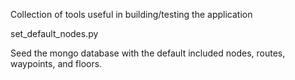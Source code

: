 Collection of tools useful in building/testing the application

set_default_nodes.py

Seed the mongo database with the default included nodes, routes, waypoints, and floors.